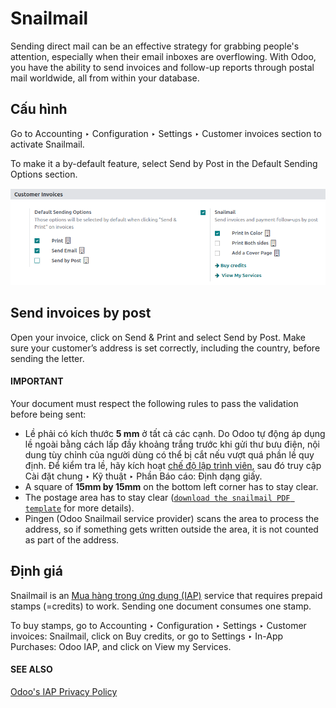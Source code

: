 <a id="customer-invoices-snailmail"></a>

# Snailmail

Sending direct mail can be an effective strategy for grabbing people's attention, especially when
their email inboxes are overflowing. With Odoo, you have the ability to send invoices and follow-up
reports through postal mail worldwide, all from within your database.

## Cấu hình

Go to Accounting ‣ Configuration ‣ Settings ‣ Customer invoices section to
activate Snailmail.

To make it a by-default feature, select Send by Post in the Default Sending
Options section.

![Under settings enable the snailmail feature in Odoo Accounting](../../../../_images/setup-snailmail.png)

## Send invoices by post

Open your invoice, click on Send & Print and select Send by Post. Make sure
your customer’s address is set correctly, including the country, before sending the letter.

#### IMPORTANT
Your document must respect the following rules to pass the validation before being sent:

- Lề phải có kích thước **5 mm** ở tất cả các cạnh. Do Odoo tự động áp dụng lề ngoài bằng cách lấp đầy khoảng trắng trước khi gửi thư bưu điện, nội dung tùy chỉnh của người dùng có thể bị cắt nếu vượt quá phần lề quy định. Để kiểm tra lề, hãy kích hoạt [chế độ lập trình viên](../../../general/developer_mode.md#developer-mode), sau đó truy cập Cài đặt chung ‣ Kỹ thuật ‣ Phần Báo cáo: Định dạng giấy.
- A square of **15mm by 15mm** on the bottom left corner has to stay clear.
- The postage area has to stay clear ([`download the snailmail PDF template`](snailmail/snailmail-template.pdf) for more details).
- Pingen (Odoo Snailmail service provider) scans the area to process the address, so if something
  gets written outside the area, it is not counted as part of the address.

## Định giá

Snailmail is an [Mua hàng trong ứng dụng (IAP)](../../../essentials/in_app_purchase.md) service that requires prepaid stamps
(=credits) to work. Sending one document consumes one stamp.

To buy stamps, go to Accounting ‣ Configuration ‣ Settings ‣ Customer
invoices: Snailmail, click on Buy credits, or go to Settings ‣ In-App
Purchases: Odoo IAP, and click on View my Services.

#### SEE ALSO
[Odoo's IAP Privacy Policy](https://iap.odoo.com/privacy#header_4)
